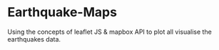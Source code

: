 # Earthquake-Maps
Using the concepts of leaflet JS & mapbox API to plot all visualise the earthquakes data.
